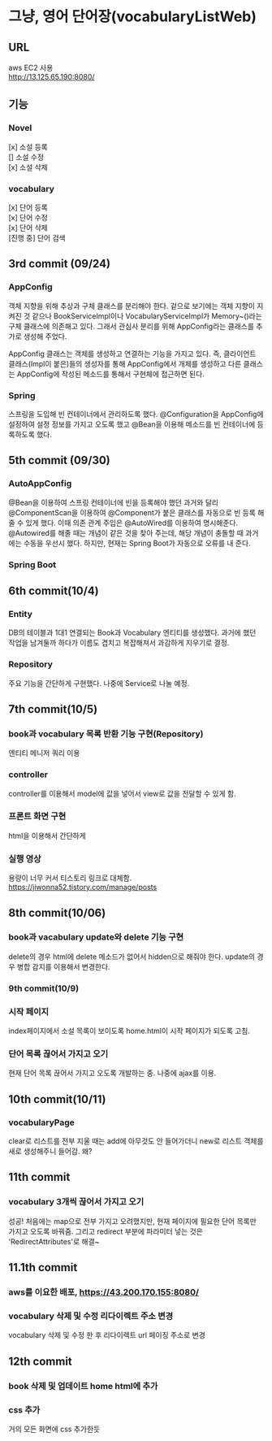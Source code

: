 # 그냥, 영어 단어장(vocabularyListWeb)
## URL
aws EC2 사용<br/>
http://13.125.65.190:8080/
## 기능
### Novel
[x] 소설 등록<br/>
[] 소설 수정<br/>
[x] 소설 삭제<br/>
### vocabulary
[x] 단어 등록<br/>
[x] 단어 수정<br/>
[x] 단어 삭제<br/>
[진행 중] 단어 검색<br/>

### 
## 3rd commit (09/24)
### AppConfig
객체 지향을 위해 추상과 구체 클래스를 분리해야 한다. 겉으로 보기에는 객체 지향이 지켜진 것 같으나 BookServiceImpl이나 VocabularyServiceImpl가 Memory~()라는 구체 클래스에 의존해고 있다. 그래서 관심사 분리를 위해 AppConfig라는 클래스를 추가로 생성해 주었다.

AppConfig 클래스는 객체를 생성하고 연결하는 기능을 가지고 있다. 즉, 클라이언트 클래스(Impl이 붙은)들의 생성자를 통해 AppConfig에서 개체를 생성하고 다른 클래스는 AppConfig에 작성된 메소드를 통해서 구현체에 접근하면 된다.

### Spring
스프링을 도입해 빈 컨테이너에서 관리하도록 했다. @Configuration을 AppConfig에 설정하여 설정 정보를 가지고 오도록 했고 @Bean을 이용해 메소드를 빈 컨테이너에 등록하도록 했다.
## 5th commit (09/30)
### AutoAppConfig
@Bean을 이용하여 스프링 컨테이너에 빈을 등록해야 했던 과거와 달리 @ComponentScan을 이용하여 @Component가 붙은 클래스를 자동으로 빈 등록 해줄 수 있게 했다. 이때 의존 관계 주입은 @AutoWired를 이용하여 명시해준다. @Autowired를 해줄 때는 개념이 같은 것을 찾아 주는데, 해당 개념이 충돌할 때 과거에는 수동을 우선시 했다. 하지만, 현재는 Spring Boot가 자동으로 오류를 내 준다. 

### Spring Boot
## 6th commit(10/4)
### Entity
DB의 테이블과 1대1 연결되는 Book과 Vocabulary 엔티티를 생성했다. 과거에 했던 작업을 남겨둘까 하다가 이름도 겹치고 복잡해져서 과감하게 지우기로 결정.
### Repository
주요 기능을 간단하게 구현했다. 나중에 Service로 나눌 예정.

## 7th commit(10/5)
### book과 vocabulary 목록 반환 기능 구현(Repository)
엔티티 메니저 쿼리 이용
### controller
controller를 이용해서 model에 값을 넣어서 view로 값을 전달할 수 있게 함.
### 프론트 화면 구현
html을 이용해서 간단하게
### 실행 영상
용량이 너무 커서 티스토리 링크로 대체함.
https://jiwonna52.tistory.com/manage/posts

## 8th commit(10/06)
### book과 vacabulary update와 delete 기능 구현
delete의 경우 html에 delete 메소드가 없어서 hidden으로 해줘야 한다.
update의 경우 병합 감지를 이용해서 변경한다.

### 9th commit(10/9)
### 시작 페이지
index페이지에서 소설 목록이 보이도록 home.html이 시작 페이지가 되도록 고침.
### 단어 목록 끊어서 가지고 오기
현재 단어 목록 끊어서 가지고 오도록 개발하는 중. 나중에 ajax를 이용.

## 10th commit(10/11)
### vocabularyPage
clear로 리스트를 전부 지울 때는 add에 아무것도 안 들어가더니 new로 리스트 객체를 새로 생성해주니 들어감. 왜?

## 11th commit
### vocabulary 3개씩 끊어서 가지고 오기
성공! 처음에는 map으로 전부 가지고 오려했지만, 현재 페이지에 필요한 단어 목록만 가지고 오도록 바꿔줌. 그리고 redirect 부분에 파라미터 넣는 것은 'RedirectAttributes'로 해결~
## 11.1th commit
### aws를 이요한 배포, https://43.200.170.155:8080/
### vocabulary 삭제 및 수정 리다이렉트 주소 변경
vocabulary 삭제 및 수정 한 후 리다이렉트 url 페이징 주소로 변경

## 12th commit
### book 삭제 및 업데이트 home html에 추가
### css 추가
거의 모든 화면에 css 추가한듯

